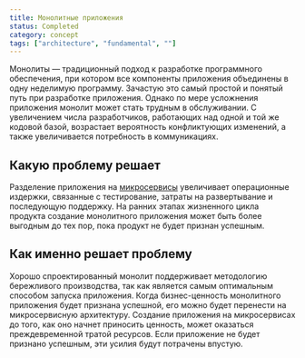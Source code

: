 ```yaml
---
title: Монолитные приложения
status: Completed
category: concept
tags: ["architecture", "fundamental", ""]
---
```


Монолиты — традиционный подход к разработке программного обеспечения, при котором все компоненты приложения объединены в одну неделимую программу.
Зачастую это самый простой и понятый путь при разработке приложения.
Однако по мере усложнения приложения монолит может стать трудным в обслуживании. 
С увеличением числа разработчиков, работающих над одной и той же кодовой базой, возрастает вероятность 
конфликтующих изменений, а также увеличивается потребность в коммуникациях.

## Какую проблему решает

Разделение приложения на [микросервисы](/microservices-architecture/) увеличивает операционные издержки, связанные с
тестирование, затраты на развертывание и последующую поддержку.
На ранних этапах жизненного цикла продукта создание монолитного приложения может быть более выгодным до тех пор,
пока продукт не будет признан успешным. 

## Как именно решает проблему

Хорошо спроектированный монолит поддерживает методологию бережливого производства, так как является самым оптимальным 
способом запуска приложения. 
Когда бизнес-ценность монолитного приложения будет признана успешной, его можно будет перенести на микросервисную архитектуру. 
Создание приложения на микросервисах до того, как оно начнет приносить ценность, может оказаться
преждевременной тратой ресурсов.
Если приложение не будет признано успешным, эти усилия будут потрачены впустую. 
